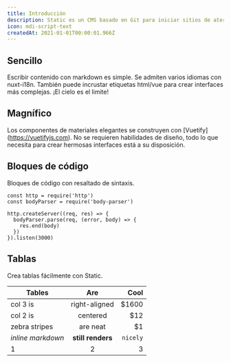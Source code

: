```yaml
---
title: Introducción
description: Static es un CMS basado en Git para iniciar sitios de aterrizaje para proyectos de código abierto. Al utilizar Vue.js, Nuxt.js y Vuetify, todo el trabajo pesado está hecho por usted, no se requieren habilidades de codificación. Solo concéntrese en mostrar su proyecto y todo lo que tiene para ofrecer.
icon: mdi-script-text
createdAt: 2021-01-01T00:00:01.966Z
---
```


## Sencillo

Escribir contenido con markdown es simple. Se admiten varios idiomas con nuxt-i18n. También puede incrustar etiquetas html/vue para crear interfaces más complejas. ¡El cielo es el limite!

## Magnífico

Los componentes de materiales elegantes se construyen con [Vuetify] (https://vuetifyjs.com). No se requieren habilidades de diseño, todo lo que necesita para crear hermosas interfaces está a su disposición.

## Bloques de código

Bloques de código con resaltado de sintaxis.

```js[server.js]
const http = require('http')
const bodyParser = require('body-parser')

http.createServer((req, res) => {
  bodyParser.parse(req, (error, body) => {
    res.end(body)
  })
}).listen(3000)
```

## Tablas

Crea tablas fácilmente con Static.

| Tables        | Are           | Cool  |
| ------------- |:-------------:| -----:|
| col 3 is      | right-aligned | $1600 |
| col 2 is      | centered      |   $12 |
| zebra stripes | are neat      |    $1 |
| *inline markdown* | **still renders** | `nicely` |
1 | 2 | 3